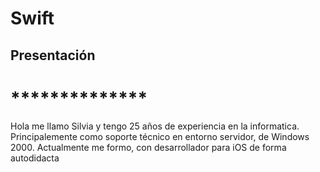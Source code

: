 # Swift

## Presentación
# **************

Hola me llamo Silvia y tengo 25 años de experiencia en la informatica.
Principalemente como soporte técnico en entorno servidor, de Windows 2000.
Actualmente me formo, con desarrollador para iOS de forma autodidacta
